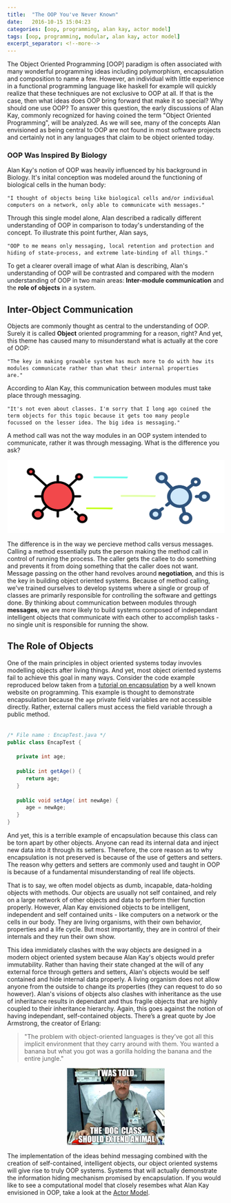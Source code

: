 ```yaml
---
title:  "The OOP You've Never Known"
date:   2016-10-15 15:04:23
categories: [oop, programming, alan kay, actor model]
tags: [oop, programming, modular, alan kay, actor model]
excerpt_separator: <!--more-->
---
```


The Object Oriented Programming [OOP] paradigm is often associated with many wonderful programming ideas 
including polymorphism, encapsulation and composition to name a few. However, an individual with little experience in
a functional programming language like haskell for example will quickly realize that these techniques are not exclusive to OOP at all. 
If that is the case, then what ideas does OOP bring forward that make it so special? Why should one use OOP?<!--more-->
To answer this question,
the early discussions of Alan Kay, commonly recognized for having coined the term "Object Oriented Programming", will be analyzed.
As we will see, many of the concepts Alan envisioned as being central to OOP are not found in most
software projects and certainly not in any languages that claim to be object oriented today.

### OOP Was Inspired By Biology
Alan Kay's notion of OOP was heavily influenced by his background in Biology. It's inital conception was modeled around the functioning of
biological cells in the human body: 
```
"I thought of objects being like biological cells and/or individual computers on a network, only able to communicate with messages."
```
Through this single model alone, Alan described a radically different understanding of OOP in comparison to today's understanding
of the concept. To illustrate this point further, Alan says, 
```
"OOP to me means only messaging, local retention and protection and hiding of state-process, and extreme late-binding of all things."
```
To get a clearer overall image of what Alan is describing, Alan's understanding of OOP will be contrasted and compared with
the modern understanding of OOP in two main areas: **Inter-module communication** and the **role of objects** in a system.

## Inter-Object Communication
Objects are commonly thought as central to the understanding of OOP. Surely it is  called **Object** oriented programming for a reason, right?
And yet, this theme has caused many to misunderstand what is actually at the core of OOP:
```
"The key in making growable system has much more to do with how its modules communicate rather than what their internal properties
are."
```
According to Alan Kay, this communication between modules must take place through messaging.
```
"It's not even about classes. I'm sorry that I long ago coined the term objects for this topic because it gets too many people
focussed on the lesser idea. The big idea is messaging."
```
A method call was not the way modules in an OOP system 
intended to communicate, rather it was through messaging. What is the
difference you ask? 

![inheritance](/images/science.svg)

The difference is in the way we percieve method calls versus messages. Calling a method essentially puts the person making the method
call in control of running the process. The caller gets the callee to do something and prevents it from doing something that the caller
does not want. Message passing on the other hand revolves around **negotiation**, and this is the key in building object oriented systems.
Because of method calling, we've trained ourselves to develop systems where a single or group of classes are primarily responsible for
controlling the software and gettings done. By thinking about communication between modules through **messages**, we are more likely to 
build systems composed of independant intelligent objects that communicate with each other to accomplish tasks - no single unit is responsible
for running the show.

## The Role of Objects
One of the main principles in object oriented systems today invovles modelling objects after living things. And yet, most object oriented
systems fail to achieve this goal in many ways. Consider the code example reproduced below taken from a 
[tutorial on encapsulation](https://www.tutorialspoint.com/java/java_encapsulation.htm) 
by a well known website on programming. This example is thought to demonstrate encapsulation because the ```age``` private field variables are not accessible
directly. Rather, external callers must access the field variable through a public method.

```java

/* File name : EncapTest.java */
public class EncapTest {

   private int age;

   public int getAge() {
      return age;
   }

   public void setAge( int newAge) {
      age = newAge;
   }
}

```

And yet, this is a terrible example of encapsulation because this class can be
torn apart by other objects. Anyone can read its internal data and
inject new data into it through its setters. 
Therefore, the core reason as to why encapsulation is not preserved is because of the use of getters and 
setters. The reason why getters and setters are commonly used and taught in OOP is because of a fundamental misunderstanding
of real life objects.

That is to say, we often model objects as dumb, incapable, data-holding objects with methods. Our objects are usually not self contained,
and rely on a large network of other objects and data to perform thier function properly. However, Alan Kay envisioned
objects to be intelligent, independent and self contained units - like computers on a network or the cells in our body. 
They are living organisms, with their own behavior, properties and a life cycle. But most importantly, they are in control of
their internals and they run their own show. 

This idea immidiately clashes with the way objects are designed in a modern object oriented system because Alan Kay's objects
would prefer immutability. Rather than having their state changed at the will of any external force through getters and setters,
Alan's objects would be self contained and hide internal data properly. A living organism does not allow anyone from the outside
to change its properties (they can request to do so however). Alan's visions of objects also clashes with inheritance
as the use of inheritance results in dependant and thus fragile objects that are highly coupled to their inheritance hierarchy. Again,
this goes against the notion of having independant, self-contained objects. There’s a great quote by Joe Armstrong, the creator of Erlang:

> "The problem with object-oriented languages is they’ve got all this implicit environment that they carry around with them. You wanted a banana but what you got was a gorilla holding the banana and the entire jungle."

<p align="center">
  <img src="/images/inheritancelols.jpg" style="width:45%;">
</p>

The implementation of the ideas behind messaging combined with the creation of self-contained, intelligent objects, our object oriented systems will give rise to truly OOP systems. Systems that will
actually demonstrate the information hiding mechanism promised by encapsulation. 
If you would like to see a computational model that closely resembes what Alan Kay envisioned in OOP, take a look at
the [Actor Model](https://en.wikipedia.org/wiki/Actor_model).

